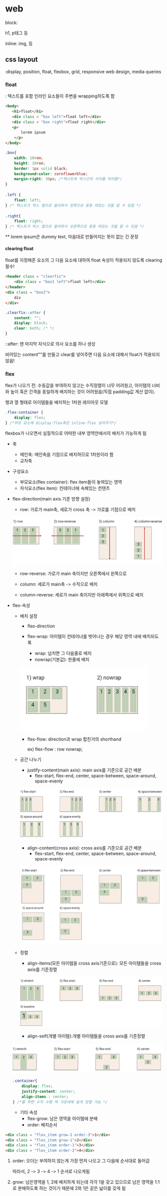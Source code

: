 # web

block: <div> h1, p태그 등 

inline: <span> img, 등



## css layout

:display, position, float, flexbox, grid, responsive web design, media queries



### float

: 텍스트를 포함 인라인 요소들이 주변을 wrapping하도록 함

``` html
<body>
   <h1>float</h1>
   <div class = "box left">float left</div>
   <div class = "box right">float right</div>
   <p>
       lorem ipsum
    </p>
</body>
```

```css
.box{
    width: 10rem;
    height: 10rem;
    border: 1px solid black;
    background-color: cornflowerblue;
    margin-right: 30px; /*텍스트와 박스간의 사이를 띄어줌*/
}

.left {
    float: left;
} /* 텍스트가 박스 옆으로 올라와서 왼쪽으로 둥둥 떠있는 것을 알 수 있음 */

.right{
    float: right;
} /* 텍스트가 박스 옆으로 올라와서 오른쪽으로 둥둥 떠있는 것을 알 수 있음 */
```

** lorem ipsum은 dummy text, 마음대로 만들어지는 뜻이 없는 긴 문장



#### clearing float

float를 지정해준 요소의 그 다음 요소에 대하여 float 속성이 적용되지 않도록 clearing 필수!

```html
<header class = "clearfix">
    <div class = "box1 left">float left</div>
</header>
<div class = "box2">
    div
</div>
```

``` css
.clearfix::after { 
    content: "";
    display: block;
    clear: both; /* */
}
```

 ::after: 맨 마지막 자식으로 의사 요소를 하나 생성 

비어있는 content""를 만들고 clear를 넣어주면 다음 요소에 대해서 float가 적용되지 않음!



### flex

flex가 나오기 전: 수동값을 부여하지 않고는 수직정렬이 너무 어려웠고, 아이템의 너비와 높이 혹은 간격을 동일하게 배치하는 것이 어려웠음(직접 padding값 계산 없이).

행과 열 형태로 아이템들을 배치하는 1차원 레이아웃 모델

```css
.flex-container {
    display: flex;
} /*부모 요소에 display:flex혹은 inline-flex 넣어주기*/
```



flexbox가 나오면서 실질적으로 어떠한 내부 영역안에서의 배치가 가능하게 됨

* 축
  * 메인축: 메인축을 기점으로 배치하므로 1차원이라 함
  * 교차축
  
* 구성요소
  * 부모요소(flex container): flex item들이 놓여있는 영역
  * 자식요소(flex item): 컨테이너에 속해있는 컨텐츠

* flex-direction(main axis 기준 방향 설정)

  - row:  가로가 main축, 세로가 cross 축 -> 가로를 기점으로 배치
  
  ![flex-direction](220207-float,flex.assets/flex-direction.png)


  - row-reverse: 가로가 main 축이지만 오른쪽에서 왼쪽으로


  - column: 세로가 main축 -> 수직으로 배치
  - column-reverse: 세로가 main 축이지만 아래쪽에서 위쪽으로 배치

* flex-속성

  * 배치 설정

    * flex-direction
    * flex-wrap: 아이템이 컨테이너를 벗어나는 경우 해당 영역 내에 배치되도록
  
      * wrap: 넘치면 그 다음줄로 배치
      * nowrap(기본값): 한줄에 배치
  
    ![flex-wrap](220207-float,flex.assets/flex-wrap.png)
  
    * flex-flow: direction과 wrap 합친거의 shorthand
  
       ex) flex-flow : row nowrap;
  
  * 공간 나누기
  
    * justify-content(main axis): main axis를 기준으로 공간 배분
      * flex-start, flex-end, center, space-between, space-around, space-evenly
  
    ![justify-content](220207-float,flex.assets/justify-content.png)
  
    * align-content(cross axis): cross axis를 기준으로 공간 배분
      * flex-start, flex-end, center, space-between, space-around, space-evenly
  
    ![align-content](220207-float,flex.assets/align-content.png)
  
  * 정렬
  
    * align-items(모든 아이템을 cross axis기준으로): 모든 아이탬들을 cross axis를 기준정렬
    
    ![align-items](220207-float,flex.assets/align-items.png)
    
    * align-self(개별 아이템):개별 아이탬들을 cross axis를 기준정렬
  
  ![align-self](220207-float,flex.assets/align-self.png)
  
  ``` css
  .container{
      display: flex;
      justify-content: center;
      align-items : center;
  } /*를 하면 수직 수평 딱 가운데에 쉽게 정렬 가능 */
  ```
  
  
  
  * 기타 속성
    * flex-grow: 남은 영역을 아이템에 분배
    * order: 배치순서

```html
<div class = "flex_item grow-1 order-3">1</div>
<div class = "flex_item grow-1">2</div>
<div class = "flex_item order-1">3</div>
<div class = "flex_item order-2">4</div>
```

1. order: 오더는 부여하지 않는게 가장 먼저 나오고 그 다음에 순서대로 들어감

   따라서, 2 -> 3 -> 4 -> 1 순서로 나오게됨

2. grow: 남은영역을 1, 2에 배치하게 되는데 각각 1을 갖고 있으므로 남은 영역을 1:1로 분배하도록 하는 것이기 때문에 2와 1은 같은 넓이를 갖게 됨